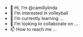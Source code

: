 - 👋 Hi, I’m @camillylinda
- 👀 I’m interested in volleyball
- 🌱 I’m currently learning ...
- 💞️ I’m looking to collaborate on ...
- 📫 How to reach me ...

<!---
camillylinda/camillylinda is a ✨ special ✨ repository because its `README.md` (this file) appears on your GitHub profile.
You can click the Preview link to take a look at your changes.
--->
